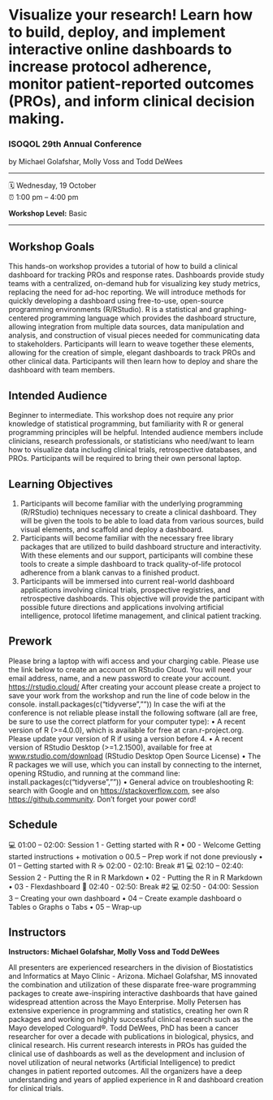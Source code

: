 Visualize your research! Learn how to build, deploy, and implement interactive online dashboards to increase protocol adherence, monitor patient-reported outcomes (PROs), and inform clinical decision making.
================

### ISOQOL 29th Annual Conference

by Michael Golafshar, Molly Voss and Todd DeWees

-----

:spiral_calendar: Wednesday, 19 October  
:alarm_clock:     1:00 pm – 4:00 pm  

__Workshop Level:__ Basic  
  
-----

## Workshop Goals

This hands-on workshop provides a tutorial of how to build a clinical dashboard for tracking PROs and response rates. Dashboards provide study teams with a centralized, on-demand hub for visualizing key study metrics, replacing the need for ad-hoc reporting. We will introduce methods for quickly developing a dashboard using free-to-use, open-source programming environments (R/RStudio). R is a statistical and graphing-centered programming language which provides the dashboard structure, allowing integration from multiple data sources, data manipulation and analysis, and construction of visual pieces needed for communicating data to stakeholders. Participants will learn to weave together these elements, allowing for the creation of simple, elegant dashboards to track PROs and other clinical data. Participants will then learn how to deploy and share the dashboard with team members.



## Intended Audience

Beginner to intermediate. This workshop does not require any prior knowledge of statistical programming, but familiarity with R or general programming principles will be helpful. Intended audience members include clinicians, research professionals, or statisticians who need/want to learn how to visualize data including clinical trials, retrospective databases, and PROs. Participants will be required to bring their own personal laptop.



## Learning Objectives

1.	Participants will become familiar with the underlying programming (R/RStudio) techniques necessary to create a clinical dashboard. They will be given the tools to be able to load data from various sources, build visual elements, and scaffold and deploy a dashboard.  
2.	Participants will become familiar with the necessary free library packages that are utilized to build dashboard structure and interactivity. With these elements and our support, participants will combine these tools to create a simple dashboard to track quality-of-life protocol adherence from a blank canvas to a finished product. 
3.	Participants will be immersed into current real-world dashboard applications involving clinical trials, prospective registries, and retrospective dashboards.  This objective will provide the participant with possible future directions and applications involving artificial intelligence, protocol lifetime management, and clinical patient tracking.



## Prework

Please bring a laptop with wifi access and your charging cable. Please use the link below to create an account on RStudio Cloud.  You will need your email address, name, and a new password to create your account.  https://rstudio.cloud/ After creating your account please create a project to save your work from the workshop and run the line of code below in the console. 
install.packages(c(“tidyverse”,””))
In case the wifi at the conference is not reliable please install the following software (all are free, be sure to use the correct platform for your computer type):
•	A recent version of R (>=4.0.0), which is available for free at cran.r-project.org. Please update your version of R if using a version before 4. 
•	A recent version of RStudio Desktop (>=1.2.1500), available for free at www.rstudio.com/download (RStudio Desktop Open Source License)
•	The R packages we will use, which you can install by connecting to the internet, opening RStudio, and running at the command line:
install.packages(c(“tidyverse”,””))
•	General advice on troubleshooting R: search with Google and on https://stackoverflow.com, see also https://github.community.
Don’t forget your power cord!



## Schedule
💻 01:00 – 02:00: Session 1 - Getting started with R
•	00 - Welcome Getting started instructions + motivation
o	00.5 – Prep work if not done previously
•	01 – Getting started with R 
☕ 02:00 - 02:10: Break #1
💻 02:10 – 02:40: Session 2 - Putting the R in R Markdown
•	02 - Putting the R in R Markdown
•	03 - Flexdashboard
🍴 02:40 - 02:50: Break #2
💻 02:50 - 04:00: Session 3 – Creating your own dashboard
•	04 – Create example dashboard
o	Tables
o	Graphs
o	Tabs
•	05 – Wrap-up 



## Instructors

__Instructors: Michael Golafshar, Molly Voss and Todd DeWees__

All presenters are experienced researchers in the division of Biostatistics and Informatics at Mayo Clinic - Arizona.  Michael Golafshar, MS innovated the combination and utilization of these disparate free-ware programming packages to create awe-inspiring interactive dashboards that have gained widespread attention across the Mayo Enterprise.  Molly Petersen has extensive experience in programming and statistics, creating her own R packages and working on highly successful clinical research such as the Mayo developed Cologuard®.  Todd DeWees, PhD has been a cancer researcher for over a decade with publications in biological, physics, and clinical research.  His current research interests in PROs has guided the clinical use of dashboards as well as the development and inclusion of novel utilization of neural networks (Artificial Intelligence) to predict changes in patient reported outcomes.  All the organizers have a deep understanding and years of applied experience in R and dashboard creation for clinical trials. 


